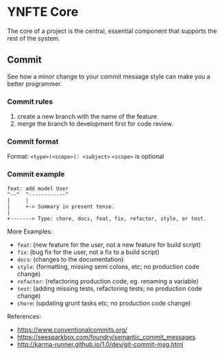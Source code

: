 # YNFTE Core
The core of a project is the central, essential component that supports the rest of the system.

## Commit
See how a minor change to your commit message style can make you a better programmer.

### Commit rules
 1. create a new branch with the name of the feature
 2. merge the branch to development first for code review.

### Commit format
Format: `<type>(<scope>): <subject>`
`<scope>` is optional

### Commit example
```
feat: add model User
^--^  ^------------^
|     |
|     +-> Summary in present tense.
|
+-------> Type: chore, docs, feat, fix, refactor, style, or test.
```

More Examples:
- `feat`: (new feature for the user, not a new feature for build script)
- `fix`: (bug fix for the user, not a fix to a build script)
- `docs`: (changes to the documentation)
- `style`: (formatting, missing semi colons, etc; no production code change)
- `refactor`: (refactoring production code, eg. renaming a variable)
- `test`: (adding missing tests, refactoring tests; no production code change)
- `chore`: (updating grunt tasks etc; no production code change)

References:
- https://www.conventionalcommits.org/
- https://seesparkbox.com/foundry/semantic_commit_messages
- http://karma-runner.github.io/1.0/dev/git-commit-msg.html